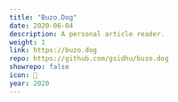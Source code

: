 ```yaml
---
title: "Buzo.Dog"
date: 2020-06-04
description: A personal article reader.
weight: 1
link: https://buzo.dog
repo: https://github.com/gsidhu/buzo.dog
showrepo: false
icon: 🐶
year: 2020
---
```


